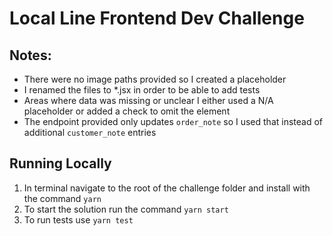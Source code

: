# Local Line Frontend Dev Challenge

## Notes:

- There were no image paths provided so I created a placeholder
- I renamed the files to *.jsx in order to be able to add tests
- Areas where data was missing or unclear I either used a N/A placeholder or added a check to omit the element
- The endpoint provided only updates `order_note` so I used that instead of additional `customer_note` entries

## Running Locally

1. In terminal navigate to the root of the challenge folder and install with the command `yarn`
2. To start the solution run the command `yarn start`
3. To run tests use `yarn test`
